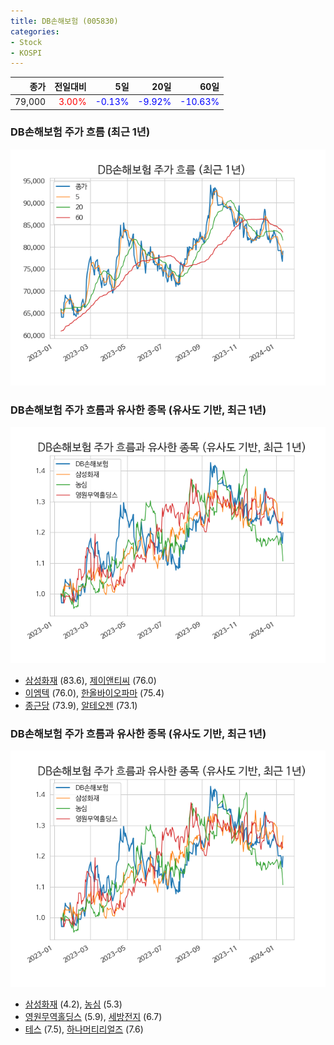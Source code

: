 ```yaml
---
title: DB손해보험 (005830)
categories:
- Stock
- KOSPI
---
```


|종가|전일대비|5일|20일|60일|
|---:|-------:|--:|---:|---:|
|79,000|<span style="color: red">3.00%</span>|<span style="color: blue">-0.13%</span>|<span style="color: blue">-9.92%</span>|<span style="color: blue">-10.63%</span>|

<!-- more -->
### DB손해보험 주가 흐름 (최근 1년)
![005830](/assets/images/stock/005830.png)


### DB손해보험 주가 흐름과 유사한 종목 (유사도 기반, 최근 1년)
![005830](/assets/images/stock/005830_sim.png)

- [삼성화재](/000810/) (83.6), [제이앤티씨](/204270/) (76.0)
- [이엠텍](/091120/) (76.0), [한올바이오파마](/009420/) (75.4)
- [종근당](/185750/) (73.9), [알테오젠](/196170/) (73.1)


### DB손해보험 주가 흐름과 유사한 종목 (유사도 기반, 최근 1년)
![005830](/assets/images/stock/005830_sim.png)

- [삼성화재](/000810/) (4.2), [농심](/004370/) (5.3)
- [영원무역홀딩스](/009970/) (5.9), [세방전지](/004490/) (6.7)
- [테스](/095610/) (7.5), [하나머티리얼즈](/166090/) (7.6)